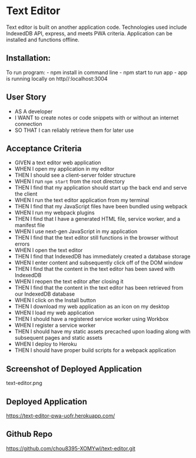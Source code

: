# Text Editor

Text editor is built on another application code. Technologies used include IndexedDB API, express, and meets PWA criteria. Application can be installed and functions offline. 

## Installation:
To run program:
    - npm install in command line
    - npm start to run app
    - app is running locally on http//:localhost:3004

## User Story

- AS A developer
- I WANT to create notes or code snippets with or without an internet connection
- SO THAT I can reliably retrieve them for later use

## Acceptance Criteria

- GIVEN a text editor web application
- WHEN I open my application in my editor
- THEN I should see a client-server folder structure
- WHEN I run `npm start` from the root directory
- THEN I find that my application should start up the back end and serve the client
- WHEN I run the text editor application from my terminal
- THEN I find that my JavaScript files have been bundled using webpack
- WHEN I run my webpack plugins
- THEN I find that I have a generated HTML file, service worker, and a manifest file
- WHEN I use next-gen JavaScript in my application
- THEN I find that the text editor still functions in the browser without errors
- WHEN I open the text editor
- THEN I find that IndexedDB has immediately created a database storage
- WHEN I enter content and subsequently click off of the DOM window
- THEN I find that the content in the text editor has been saved with IndexedDB
- WHEN I reopen the text editor after closing it
- THEN I find that the content in the text editor has been retrieved from our IndexedDB database
- WHEN I click on the Install button
- THEN I download my web application as an icon on my desktop
- WHEN I load my web application
- THEN I should have a registered service worker using Workbox
- WHEN I register a service worker
- THEN I should have my static assets precached upon loading along with subsequent pages and static assets
- WHEN I deploy to Heroku
- THEN I should have proper build scripts for a webpack application

## Screenshot of Deployed Application
text-editor.png

## Deployed Application

https://text-editor-pwa-uofr.herokuapp.com/

## Github Repo

https://github.com/chou8395-XOMYwl/text-editor.git

